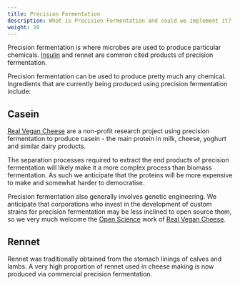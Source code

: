 ```yaml
---
title: Precision Fermentation
description: What is Precision Fermentation and could we implement it?
weight: 20
---
```


Precision fermentation is where microbes are used to produce particular chemicals.  [Insulin](https://openinsulin.org) and rennet are common cited products of precision fermentation.  

Precision fermentation can be used to produce pretty much any chemical.  Ingredients that are currently being produced using precision fermentation include:

## Casein

[Real Vegan Cheese](https://www.realvegancheese.org/) are a non-profit research project using precision fermentation to produce casein - the main protein in milk, cheese, yoghurt and similar dairy products.

The separation processes required to extract the end products of precision fermentation will likely make it a more complex process than biomass fermentation.  As such we anticipate that the proteins will be more expensive to make and somewhat harder to democratise.

Precision fermentation also generally involves genetic engineering.  We anticipate that corporations who invest in the development of custom strains for precision fermentation may be less inclined to open source them, so we very much welcome the [Open Science](https://www.realvegancheese.org/news/we-do-open-science) work of [Real Vegan Cheese](https://www.realvegancheese.org/projects).

## Rennet
Rennet was traditionally obtained from the stomach linings of calves and lambs.  A very high proportion of rennet used in cheese making is now produced via commercial precision fermentation.

<br>